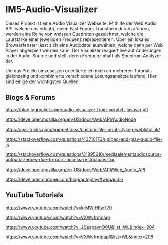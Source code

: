 # IM5-Audio-Visualizer

Dieses Projekt ist eine Audio Visualizer Webseite. Mithilfe der Web Audio API, welche uns erlaubt, einen Fast Fourier Transform durchzuführen, werden eine Reihe von weissen Quadraten gezeichnet, welche die Lautstärke einer jeweiligen Frequenz repräsentieren.
Über ein lokales Browserfenster lässt sich eine Audiodatei auswählen, welche dann per Web Player abgespielt werden kann. Der Visualizer reagiert live auf Änderungen in der Audio-Source und stellt deren Frequenzinhalt als Spectrum Analyzer dar.

Um das Projekt umzusetzen orientierte ich mich an mehreren Tutorials gleichzeitig und kombinierte verschiedene Lösungsansätze laufend. Hier sind einige der wichtigsten Quellen:

## Blogs & Forums
https://blog.logrocket.com/audio-visualizer-from-scratch-javascript/

https://developer.mozilla.org/en-US/docs/Web/API/AudioNode

https://css-tricks.com/snippets/css/custom-file-input-styling-webkitblink/

https://stackoverflow.com/questions/43710173/upload-and-play-audio-file-js

https://stackoverflow.com/questions/31895610/mediaelementaudiosource-outputs-zeroes-due-to-cors-access-restrictions-for

https://developer.mozilla.org/en-US/docs/Web/API/Web_Audio_API

https://developer.chrome.com/blog/autoplay/#webaudio

## YouTube Tutorials
https://www.youtube.com/watch?v=krMWIHKw770

https://www.youtube.com/watch?v=VXWvfrmpapI

https://www.youtube.com/watch?v=20eapavnQ0U&list=WL&index=204

https://www.youtube.com/watch?v=VXWvfrmpapI&list=WL&index=208
